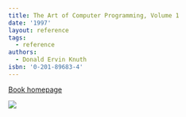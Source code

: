 ```yaml
---
title: The Art of Computer Programming, Volume 1
date: '1997'
layout: reference
tags:
  - reference
authors:
  - Donald Ervin Knuth
isbn: '0-201-89683-4'
---
```

[Book homepage](https://www-cs-faculty.stanford.edu/~knuth/taocp.html#vol1)

![](/media/books/taocp1.jpg)
